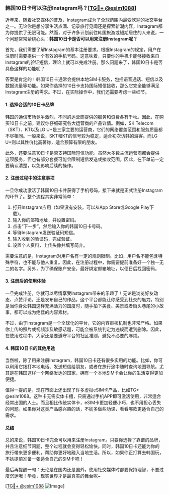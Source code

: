 ### 韩国10日卡可以注册Instagram吗？[[TG💪+ @esim1088](https://t.me/s/esim1088)]

近年来，随着社交媒体的普及，Instagram成为了全球范围内最受欢迎的社交平台之一。无论你是想分享生活点滴、记录旅行见闻还是探索新潮内容，Instagram都为你提供了无限可能。然而，对于许多计划前往韩国旅游或短期居住的人来说，一个问题常常萦绕心头：**韩国10日卡是否可以用来注册Instagram呢？**

首先，我们需要了解Instagram的基本注册要求。根据Instagram的规定，用户在注册时需要提供一个有效的手机号码。这意味着，只要你的手机卡能够接收来自Instagram的验证短信，理论上就可以完成注册。那么问题来了，韩国10日卡是否具备这样的功能呢？

答案是肯定的！韩国10日卡通常会提供本地SIM卡服务，包括语音通话、短信以及数据流量等功能。如果你选择的10日卡支持国际短信接收，那么它完全能够满足Instagram注册的需求。不过，在实际操作中，我们还需要考虑一些细节。

#### 1. **选择合适的10日卡品牌**
韩国的通信市场竞争激烈，不同的运营商提供的服务和资费各有千秋。因此，在购买10日卡之前，建议你仔细研究各大运营商的产品详情。例如，SK Telecom（SKT）、KT以及LG U+是三家主要的运营商，它们的网络覆盖范围和服务质量都不尽相同。一般来说，SKT和KT的信号较为稳定，适合初次访韩的游客。而LG U+则以其性价比高著称，适合预算有限的朋友。

此外，还要注意10日卡是否支持国际短信功能。虽然大多数主流运营商都会提供这项服务，但也有部分套餐可能会限制短信发送或接收范围。因此，在下单前一定要确认清楚，以免影响后续的操作。

#### 2. **注册过程中的注意事项**
一旦你成功激活了韩国10日卡并获得了手机号码，接下来就是正式注册Instagram的环节了。整个流程其实非常简单：

1. 打开Instagram应用（如果没有安装，可以从App Store或Google Play下载）。
2. 输入你的邮箱地址，并设置密码。
3. 点击“下一步”，然后输入你的韩国10日卡号码。
4. 等待Instagram发送验证码短信。
5. 输入收到的验证码，完成验证。
6. 设置个人资料，上传头像并填写简介。

需要注意的是，Instagram对用户名有一定的规则限制。比如，用户名不能包含特殊字符，也不能与他人重复。因此，在注册过程中，你需要提前准备好一个独一无二的名字。另外，为了确保账户安全，最好绑定邮箱地址，以便日后找回密码。

#### 3. **注册后的使用体验**
一旦完成注册，你就可以尽情享受Instagram带来的乐趣了！无论是浏览好友动态、点赞评论，还是发布自己的作品，这个平台都能让你感受到社交的魅力。特别是当你身处韩国这样充满活力的国度时，随手拍下美食、美景或者街头巷尾的小故事，都可以成为绝佳的内容素材。

不过，由于Instagram是一个全球化的平台，它的内容审核机制也非常严格。如果你上传的照片或视频涉及敏感话题，可能会被系统判定为违规而遭到删除。因此，在使用过程中，大家还是要遵守平台的社区准则，避免不必要的麻烦。

#### 4. **韩国10日卡的其他用途**
当然啦，除了用来注册Instagram，韩国10日卡还有很多实用的功能。比如，你可以利用它拨打本地电话、发送短信给朋友，或者在旅行途中随时查询地图导航。尤其是在韩国这样一个网络发达的国家，拥有一个本地SIM卡会让你的生活变得更加便捷。

值得一提的是，现在市面上还出现了许多虚拟eSIM卡产品，比如TG+ @esim1088。这种卡无需实体卡槽，只需通过手机APP即可激活使用，非常适合经常出国的人士。而且相比传统实体卡，eSIM卡更加轻便小巧，也不用担心丢失的问题。如果你对这类产品感兴趣的话，不妨多做些功课，看看哪款更适合自己的需求。

#### 总结

总的来说，韩国10日卡完全可以用来注册Instagram。只要你选择了靠谱的品牌，并且注意细节问题，整个过程就会变得轻松愉快。同时，韩国10日卡还能为你的旅行带来更多便利，帮助你更好地融入当地生活。所以，如果你正打算去韩国玩，不妨提前准备一张适合自己的SIM卡吧！

最后再提醒一句：无论是在国内还是国外，使用社交媒体时都要保持理智，不要过度沉迷哦！毕竟，现实世界才是最真实的舞台呢~

[[TG💪+ @esim1088](https://t.me/s/esim1088) ![Image](https://i.postimg.cc/4NQfJmqS/Snipaste-2025-05-13-00-14-12.png)]